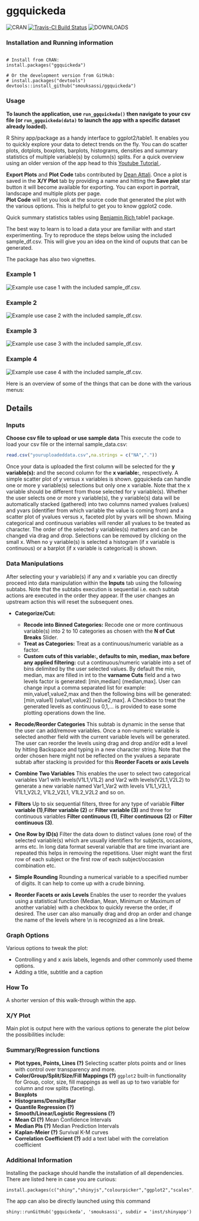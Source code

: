 ggquickeda
========
![CRAN](http://www.r-pkg.org/badges/version-last-release/ggquickeda)
[![Travis-CI Build Status](https://travis-ci.org/smouksassi/ggquickeda.svg?branch=master)](https://travis-ci.org/smouksassi/ggquickeda)
![DOWNLOADS](http://cranlogs.r-pkg.org/badges/grand-total/ggquickeda)

### Installation and Running information
```

# Install from CRAN:
install.packages("ggquickeda")

# Or the development version from GitHub:
# install.packages("devtools")
devtools::install_github("smouksassi/ggquickeda")

```

### Usage

**To launch the application, use `run_ggquickeda()` then navigate to your csv file (or `run_ggquickeda(data)` to launch the app with a specific dataset already loaded).**

R Shiny app/package as a handy interface to ggplot2/table1. It enables you to quickly explore your data to detect trends on the fly. You can do scatter plots, dotplots, boxplots, barplots, histograms, densities and summary statistics of multiple variable(s) by column(s) splits. For a quick overview using an older version of the app head to this <a href="https://www.youtube.com/watch?v=1rBBmJUIZhs" target="_blank"> Youtube Tutorial </a>.

**Export Plots** and **Plot Code** tabs contributed by <a href="https://github.com/daattali" target="_blank">Dean Attali</a>. Once a plot is saved in the **X/Y Plot** tab by providing a name and hitting the **Save plot** star button it will become available for exporting. You can export in portrait, landscape and multiple plots per page.  
**Plot Code** will let you look at the source code that generated the plot with the various options. This is helpful to get you to know ggplot2 code.

Quick summary statistics tables using  <a href="https://github.com/benjaminrich" target="_blank">Benjamin Rich </a> table1 package.

The best way to learn is to load a data your are familiar with and start experimenting.
Try to reproduce the steps below using the included sample_df.csv. This will give you an idea on the kind of ouputs that can be generated.

The package has also two vignettes.

### Example 1
![Example use case 1 with the included sample_df.csv.](./inst/shinyapp/img/snapshot1.gif)

### Example 2
![Example use case 2 with the included sample_df.csv.](./inst/shinyapp/img/snapshot2.gif)

### Example 3
![Example use case 3 with the included sample_df.csv.](./inst/shinyapp/img/snapshot3.gif)

### Example 4
![Example use case 4 with the included sample_df.csv.](./inst/shinyapp/img/snapshot4.1.png)


Here is an overview of some of the things that can be done with the various menus:

## Details 

### Inputs 

**Choose csv file to upload or use sample data**
This execute the code to load your csv file or the internal sample_data.csv:
```r
read.csv("youruploadeddata.csv",na.strings = c("NA","."))
```
Once your data is uploaded the first column will be selected for the **y variable(s):** and the second column for the **x variable:**, respectively. A simple scatter plot of y versus x variables is shown. 
ggquickeda can handle one or more y variable(s) selections but only one x variable.
Note that the x variable should be different from those selected for y variable(s).
Whether the user selects one or more y variable(s), the y variable(s) data will be automatically stacked (gathered) into two columns named yvalues (values) and yvars (identifier from which variable the value is coming from) and a scatter plot of yvalues versus x, faceted plot by yvars will be shown. Mixing categorical and continuous variables will render all yvalues to be treated as character. The order of the selected y variables(s) matters and can be changed via drag and drop. Selections can be removed by clicking on the small x.
When no y variable(s) is selected a histogram (if x variable is continuous) or a barplot (if x variable is categorical) is shown. 

### Data Manipulations 
After selecting your y variable(s) if any and x variable you can directly proceed into data manipulation within the **Inputs** tab using the following subtabs. Note that the subtabs execution is sequential i.e. each subtab actions are executed in the order they appear. If the user changes an upstream action this will reset the subsequent ones.

* **Categorize/Cut:**
    + **Recode into Binned Categories:** Recode one or more continuous variable(s) into 2 to 10 categories as chosen with the **N of Cut Breaks** Slider.
    + **Treat as Categories:** Treat as a continuous/numeric variable as a factor.
    + **Custom cuts of this variable:, defaults to min, median, max before any applied filtering:** cut a continuous/numeric variable into a set of bins delimited by the user selected values. By default the min, median, max are filled in int to the **varname Cuts** field and a two levels factor is generated: [min,median] (median,max]. User can change input a comma separated list for example:
min,value1,value2,max and then the following bins will be generated:
[min,value1] (value1,value2] (value2,max]. A Checkbox to treat the generated levels as continuous 0,1,... is provided to ease some plotting operations down the line.
    
       
* **Recode/Reorder Categories**
This subtab is dynamic in the sense that the user can add/remove variables. Once a non-numeric variable is selected another field with the current variable levels will be generated. The user can reorder the levels using drag and drop and/or edit a level by hitting Backspace and typing in a new character string. Note that the order chosen here might not be reflected on the yvalues a separate subtab after stacking is provided for this **Reorder Facets or axis Levels**

* **Combine Two Variables**
This enables the user to select two categorical variables Var1 with levels(V1L1,V1L2) and Var2 with levels(V2L1,V2L2) to generate a new variable named Var1_Var2 with levels V1L1_V2L1, V1L1_V2L2, V1L2_V2L1, V1L2_V2L2 and so on.

* **Filters**
Up to six sequential filters, three for any type of variable **Filter variable (1)**,**Filter variable (2)** or **Filter variable (3)** and three for continuous variables  **Filter continuous (1)**, **Filter continuous (2)** or **Filter continuous (3)**.
* **One Row by ID(s)**
Filter the data down to distinct values (one row) of the selected variable(s) which are usually identifiers for subjects, occasions, arms etc. In long data format several variable that are time invariant are repeated this helps in removing the repetitions. User might want the first row of each subject or the first row of each subject/occasion combination etc.
* **Simple Rounding**
Rounding a numerical variable to a specified number of digits. It can help to come up with a crude binning.
* **Reorder Facets or axis Levels**
Enables the user to reorder the yvalues using a statistical function (Median, Mean, Minimum or Maximum of another variable) with a checkbox to quickly reverse the order, if desired.
The user can also manually drag and drop an order and change the name of the levels where \n is recognized as a line break.

### Graph Options
Various options to tweak the plot:
* Controlling y and x axis labels, legends and other commonly used theme options.
* Adding a title, subtitle and a caption

### How To
A shorter version of this walk-through within the app.

### X/Y Plot
Main plot is output here with the various options to generate the plot below the possibilities include:

### Summary/Regression functions 
* **Plot types, Points, Lines (?)**
Selecting scatter plots points and or lines with control over transparency and more.
* **Color/Group/Split/Size/Fill Mappings (?)**
`ggplot2` built-in functionality for Group, color, size, fill mappings as well as up to two variable for column and row splits (faceting).
* **Boxplots**
* **Histograms/Density/Bar**
* **Quantile Regression (?)**
* **Smooth/Linear/Logistic Regressions (?)**
* **Mean CI (?)**  Mean Confidence Intervals
* **Median PIs (?)** Median Prediction Intervals
* **Kaplan-Meier (?)** Survival K-M curves
* **Correlation Coefficient (?)** add a text label with the correlation coefficient

### Additional Information

Installing the package should handle the installation of all dependencies. There are listed here in case you are curious:

```
install.packages(c("shiny","shinyjs","colourpicker","ggplot2","scales","DT","tidyr","dplyr","Hmisc","quantreg","markdown","rlang","lazyeval","ggrepel","plotly","devtools"))
```

The app can also be directly launched using this command

```
shiny::runGitHub('ggquickeda', 'smouksassi', subdir = 'inst/shinyapp')
```

